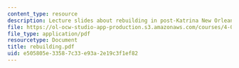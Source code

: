 ```yaml
---
content_type: resource
description: Lecture slides about rebuilding in post-Katrina New Orleans.
file: https://ol-ocw-studio-app-production.s3.amazonaws.com/courses/4-001j-cityscope-new-orleans-spring-2007/e505805e33587c33e93a2e19c3f1ef82_rebuilding.pdf
file_type: application/pdf
resourcetype: Document
title: rebuilding.pdf
uid: e505805e-3358-7c33-e93a-2e19c3f1ef82
---
```

